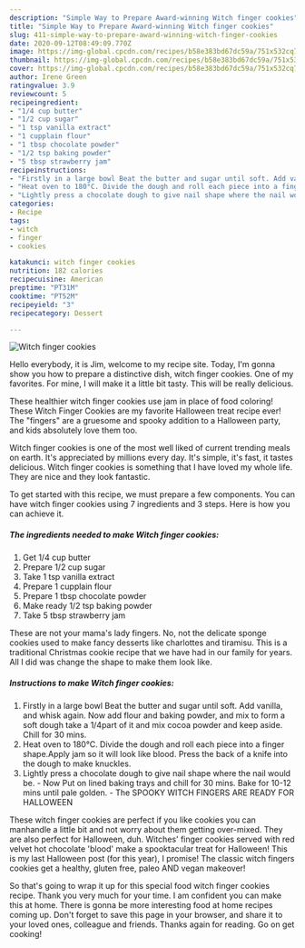 ```yaml
---
description: "Simple Way to Prepare Award-winning Witch finger cookies"
title: "Simple Way to Prepare Award-winning Witch finger cookies"
slug: 411-simple-way-to-prepare-award-winning-witch-finger-cookies
date: 2020-09-12T08:49:09.770Z
image: https://img-global.cpcdn.com/recipes/b58e383bd67dc59a/751x532cq70/witch-finger-cookies-recipe-main-photo.jpg
thumbnail: https://img-global.cpcdn.com/recipes/b58e383bd67dc59a/751x532cq70/witch-finger-cookies-recipe-main-photo.jpg
cover: https://img-global.cpcdn.com/recipes/b58e383bd67dc59a/751x532cq70/witch-finger-cookies-recipe-main-photo.jpg
author: Irene Green
ratingvalue: 3.9
reviewcount: 5
recipeingredient:
- "1/4 cup butter"
- "1/2 cup sugar"
- "1 tsp vanilla extract"
- "1 cupplain flour"
- "1 tbsp chocolate powder"
- "1/2 tsp baking powder"
- "5 tbsp strawberry jam"
recipeinstructions:
- "Firstly in a large bowl Beat the butter and sugar until soft. Add vanilla, and whisk again. Now add flour and baking powder, and mix to form a soft dough take a 1/4part of it and mix cocoa powder and keep aside. Chill for 30 mins."
- "Heat oven to 180°C. Divide the dough and roll each piece into a finger shape.Apply jam so it will look like blood. Press the back of a knife into the dough to make knuckles."
- "Lightly press a chocolate dough to give nail shape where the nail would be.  Now Put on lined baking trays and chill for 30 mins. Bake for 10-12 mins until pale golden.  The SPOOKY WITCH FINGERS ARE READY FOR HALLOWEEN"
categories:
- Recipe
tags:
- witch
- finger
- cookies

katakunci: witch finger cookies 
nutrition: 182 calories
recipecuisine: American
preptime: "PT31M"
cooktime: "PT52M"
recipeyield: "3"
recipecategory: Dessert

---
```



![Witch finger cookies](https://img-global.cpcdn.com/recipes/b58e383bd67dc59a/751x532cq70/witch-finger-cookies-recipe-main-photo.jpg)

Hello everybody, it is Jim, welcome to my recipe site. Today, I'm gonna show you how to prepare a distinctive dish, witch finger cookies. One of my favorites. For mine, I will make it a little bit tasty. This will be really delicious.

These healthier witch finger cookies use jam in place of food coloring! These Witch Finger Cookies are my favorite Halloween treat recipe ever! The &#34;fingers&#34; are a gruesome and spooky addition to a Halloween party, and kids absolutely love them too.

Witch finger cookies is one of the most well liked of current trending meals on earth. It's appreciated by millions every day. It's simple, it's fast, it tastes delicious. Witch finger cookies is something that I have loved my whole life. They are nice and they look fantastic.


To get started with this recipe, we must prepare a few components. You can have witch finger cookies using 7 ingredients and 3 steps. Here is how you can achieve it.

<!--inarticleads1-->

##### The ingredients needed to make Witch finger cookies:

1. Get 1/4 cup butter
1. Prepare 1/2 cup sugar
1. Take 1 tsp vanilla extract
1. Prepare 1 cupplain flour
1. Prepare 1 tbsp chocolate powder
1. Make ready 1/2 tsp baking powder
1. Take 5 tbsp strawberry jam


These are not your mama&#39;s lady fingers. No, not the delicate sponge cookies used to make fancy desserts like charlottes and tiramisu. This is a traditional Christmas cookie recipe that we have had in our family for years. All I did was change the shape to make them look like. 

<!--inarticleads2-->

##### Instructions to make Witch finger cookies:

1. Firstly in a large bowl Beat the butter and sugar until soft. Add vanilla, and whisk again. Now add flour and baking powder, and mix to form a soft dough take a 1/4part of it and mix cocoa powder and keep aside. Chill for 30 mins.
1. Heat oven to 180°C. Divide the dough and roll each piece into a finger shape.Apply jam so it will look like blood. Press the back of a knife into the dough to make knuckles.
1. Lightly press a chocolate dough to give nail shape where the nail would be.  - Now Put on lined baking trays and chill for 30 mins. Bake for 10-12 mins until pale golden.  - The SPOOKY WITCH FINGERS ARE READY FOR HALLOWEEN


These witch finger cookies are perfect if you like cookies you can manhandle a little bit and not worry about them getting over-mixed. They are also perfect for Halloween, duh. Witches&#39; finger cookies served with red velvet hot chocolate &#39;blood&#39; make a spooktacular treat for Halloween! This is my last Halloween post (for this year), I promise! The classic witch fingers cookies get a healthy, gluten free, paleo AND vegan makeover! 

So that's going to wrap it up for this special food witch finger cookies recipe. Thank you very much for your time. I am confident you can make this at home. There is gonna be more interesting food at home recipes coming up. Don't forget to save this page in your browser, and share it to your loved ones, colleague and friends. Thanks again for reading. Go on get cooking!
